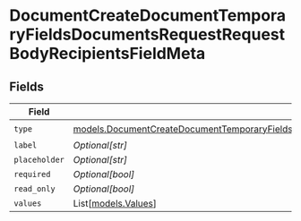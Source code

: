 # DocumentCreateDocumentTemporaryFieldsDocumentsRequestRequestBodyRecipientsFieldMeta


## Fields

| Field                                                                                                                                                                                                    | Type                                                                                                                                                                                                     | Required                                                                                                                                                                                                 | Description                                                                                                                                                                                              |
| -------------------------------------------------------------------------------------------------------------------------------------------------------------------------------------------------------- | -------------------------------------------------------------------------------------------------------------------------------------------------------------------------------------------------------- | -------------------------------------------------------------------------------------------------------------------------------------------------------------------------------------------------------- | -------------------------------------------------------------------------------------------------------------------------------------------------------------------------------------------------------- |
| `type`                                                                                                                                                                                                   | [models.DocumentCreateDocumentTemporaryFieldsDocumentsRequestRequestBodyRecipients9FieldMetaType](../models/documentcreatedocumenttemporaryfieldsdocumentsrequestrequestbodyrecipients9fieldmetatype.md) | :heavy_check_mark:                                                                                                                                                                                       | N/A                                                                                                                                                                                                      |
| `label`                                                                                                                                                                                                  | *Optional[str]*                                                                                                                                                                                          | :heavy_minus_sign:                                                                                                                                                                                       | N/A                                                                                                                                                                                                      |
| `placeholder`                                                                                                                                                                                            | *Optional[str]*                                                                                                                                                                                          | :heavy_minus_sign:                                                                                                                                                                                       | N/A                                                                                                                                                                                                      |
| `required`                                                                                                                                                                                               | *Optional[bool]*                                                                                                                                                                                         | :heavy_minus_sign:                                                                                                                                                                                       | N/A                                                                                                                                                                                                      |
| `read_only`                                                                                                                                                                                              | *Optional[bool]*                                                                                                                                                                                         | :heavy_minus_sign:                                                                                                                                                                                       | N/A                                                                                                                                                                                                      |
| `values`                                                                                                                                                                                                 | List[[models.Values](../models/values.md)]                                                                                                                                                               | :heavy_minus_sign:                                                                                                                                                                                       | N/A                                                                                                                                                                                                      |